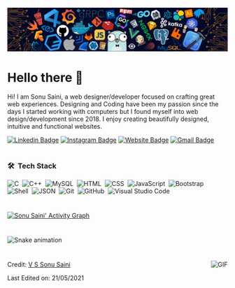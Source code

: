 ![](https://raw.githubusercontent.com/vssonusaini/vssonusaini/main/header_.png)
# Hello there 👋  

Hi! I am Sonu Saini, a web designer/developer focused on crafting great web experiences. Designing and Coding have been my passion since the days I started working with computers but I found myself into web design/development since 2018. I enjoy creating beautifully designed, intuitive and functional websites.

[![Linkedin Badge](https://img.shields.io/badge/-VSSonuSaini-blue?style=flat-square&logo=Linkedin&logoColor=white&link=https://www.linkedin.com/in/vs-sonu-saini/)](https://www.linkedin.com/in/vssonusaini/)
[![Instagram Badge](https://img.shields.io/badge/-official.vs.saini-e4405f?style=flat-square&logo=Instagram&logoColor=white&link=https://www.instagram.com/roshanjayraj/)](https://www.instagram.com/official.vs.saini/)
[![Website Badge](https://img.shields.io/badge/-sainisahab.com-e34f26?style=flat-square&logo=HTML5&logoColor=white&link=https://jayraj.co.in/)](https://sainisahab.com/)
[![Gmail Badge](https://img.shields.io/badge/-vssonusaini464-d14836?style=flat-square&logo=Gmail&logoColor=white&link=mailto:mail@jayraj.co.in)](mailto:vssonusaini464@gmail.com)

#

### 🛠 &nbsp;Tech Stack

![C](https://img.shields.io/badge/-C-05122A?style=flat&logo=C&logoColor=A8B9CC)&nbsp;
![C++](https://img.shields.io/badge/-C++-05122A?style=flat&logo=C%2B%2B&logoColor=00599C)&nbsp;
![MySQL](https://img.shields.io/badge/-MySQL-05122A?style=flat&logo=mysql&logoColor=4479A1)&nbsp;
![HTML](https://img.shields.io/badge/-HTML-05122A?style=flat&logo=HTML5)&nbsp;
![CSS](https://img.shields.io/badge/-CSS-05122A?style=flat&logo=CSS3&logoColor=1572B6)&nbsp;
![JavaScript](https://img.shields.io/badge/-JavaScript-05122A?style=flat&logo=javascript)&nbsp;
![Bootstrap](https://img.shields.io/badge/-Bootstrap-05122A?style=flat&logo=bootstrap&logoColor=563D7C)&nbsp;
![Shell](https://img.shields.io/badge/-Shell-05122A?style=flat&logo=shell)&nbsp;
![JSON](https://img.shields.io/badge/-JSON-05122A?style=flat&logo=json&logoColor=000000)&nbsp;
![Git](https://img.shields.io/badge/-Git-05122A?style=flat&logo=git)&nbsp;
![GitHub](https://img.shields.io/badge/-GitHub-05122A?style=flat&logo=github)&nbsp;
![Visual Studio Code](https://img.shields.io/badge/-Visual%20Studio%20Code-05122A?style=flat&logo=visual-studio-code&logoColor=007ACC)&nbsp;
  
  #
  
  [![Sonu Saini' Activity Graph](https://activity-graph.herokuapp.com/graph?username=vssonusaini&custom_title=Sonu%20Saini%27s%20Contribution%20Graph&theme=react-light&bg_color=fff&hide_border=true&line=000&point=000&color=000)](https://sainisahab.com/)
#

![Snake animation](https://github.com/vssonusaini/vssonusaini/blob/output/github-contribution-grid-snake.svg)
 
#

<img align="right" alt="GIF" height="60px" src="https://media.giphy.com/media/du3J3cXyzhj75IOgvA/giphy.gif" />


Credit: [V S Sonu Saini](https://github.com/vssonusaini)

Last Edited on: 21/05/2021
